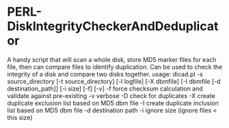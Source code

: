 # PERL-DiskIntegrityCheckerAndDeduplicator
A handy script that will scan a whole disk, store MD5 marker files for each file, then can compare files to identify duplication.  Can be used to check the integrity of a disk and compare two disks together.
usage: dicad.pl -s source_directory [-t source_directory] [-l logfile] [-X dbmfile] [-I dbmfile [-d destination_path]] [-i size] [-f] [-v]
	-f force checksum calculation and validate against pre-existing
	-v verbose
	-D check for duplicates
	-X create duplicate exclusion list based on MD5 dbm file
	-I create duplicate inclusion list based on MD5 dbm file
		-d destination path
	-i ignore size (ignore files < this size)
